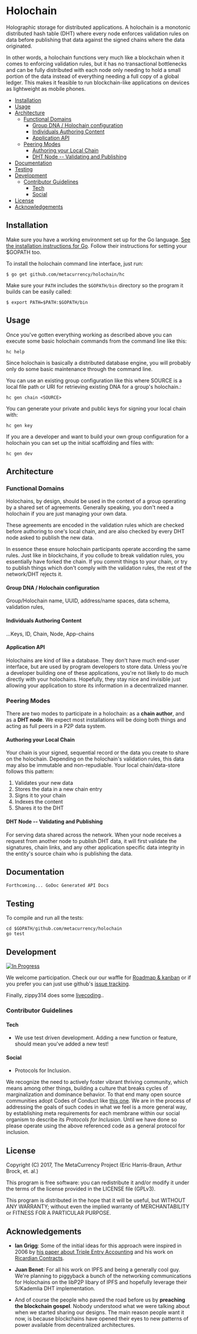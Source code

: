 # Holochain
Holographic storage for distributed applications. A holochain is a monotonic distributed hash table (DHT) where every node enforces validation rules on data before publishing that data against the signed chains where the data originated.

In other words, a holochain functions very much like a blockchain when it comes to enforcing validation rules, but it has no transactional bottlenecks and can be fully distributed with each node only needing to hold a small portion of the data instead of everything needing a full copy of a global ledger. This makes it feasible to run blockchain-like applications on devices as lightweight as mobile phones.

<!-- TOC START min:2 max:4 link:true update:true -->
  - [Installation](#installation)
  - [Usage](#usage)
  - [Architecture](#architecture)
    - [Functional Domains](#functional-domains)
      - [Group DNA / Holochain configuration](#group-dna--holochain-configuration)
      - [Individuals Authoring Content](#individuals-authoring-content)
      - [Application API](#application-api)
    - [Peering Modes](#peering-modes)
      - [Authoring your Local Chain](#authoring-your-local-chain)
      - [DHT Node -- Validating and Publishing](#dht-node----validating-and-publishing)
  - [Documentation](#documentation)
  - [Testing](#testing)
  - [Development](#development)
    - [Contributor Guidelines](#contributor-guidelines)
      - [Tech](#tech)
      - [Social](#social)
  - [License](#license)
  - [Acknowledgements](#acknowledgements)

<!-- TOC END -->

## Installation

Make sure you have a working environment set up for the Go language. [See the installation instructions for Go](http://golang.org/doc/install.html). Follow their instructions for setting your $GOPATH too.

To install the holochain command line interface, just run:
```
$ go get github.com/metacurrency/holochain/hc
```

Make sure your `PATH` includes the `$GOPATH/bin` directory so the program it builds can be easily called:
```
$ export PATH=$PATH:$GOPATH/bin
```

## Usage

Once you've gotten everything working as described above you can execute some basic holochain commands from the command line like this:

    hc help

Since holochain is basically a distributed database engine, you will probably only do some basic maintenance through the command line.

You can use an existing group configuration like this where SOURCE is a local file path or URI for retrieving existing DNA for a group's holochain.:

    hc gen chain <SOURCE>

You can generate your private and public keys for signing your local chain with:

    hc gen key

If you are a developer and want to build your own group configuration for a holochain you can set up the initial scaffolding and files with:

    hc gen dev


## Architecture
### Functional Domains
Holochains, by design, should be used in the context of a group operating by a shared set of agreements. Generally speaking, you don't need a holochain if you are just managing your own data.

These agreements are encoded in the validation rules which are checked before authoring to one's local chain, and are also checked by every DHT node asked to publish the new data.

In essence these ensure holochain participants operate according the same rules. Just like in blockchains, if you collude to break validation rules, you essentially have forked the chain. If you commit things to your chain, or try to publish things which don't comply with the validation rules, the rest of the network/DHT rejects it.

#### Group DNA / Holochain configuration
Group/Holochain name, UUID, address/name spaces, data schema, validation rules,

#### Individuals Authoring Content
...Keys, ID, Chain, Node, App-chains

#### Application API
Holochains are kind of like a database. They don't have much end-user interface, but are used by program developers to store data. Unless you're a developer building one of these applications, you're not likely to do much directly with your holochains. Hopefully, they stay nice and invisible just allowing your application to store its information in a decentralized manner.

### Peering Modes
There are two modes to participate in a holochain: as a **chain author**, and as a **DHT node**. We expect most installations will be doing both things and acting as full peers in a P2P data system.

#### Authoring your Local Chain
Your chain is your signed, sequential record or the data you create to share on the holochain. Depending on the holochain's validation rules, this data may also be immutable and non-repudiable. Your local chain/data-store follows this pattern:

1. Validates your new data
2. Stores the data in a new chain entry
3. Signs it to your chain
4. Indexes the content
5. Shares it to the DHT

#### DHT Node -- Validating and Publishing
For serving data shared across the network. When your node receives a request from another node to publish DHT data, it will first validate the signatures, chain links, and any other application specific data integrity in the entity's source chain who is publishing the data.

## Documentation

```
Forthcoming... GoDoc Generated API Docs
```

## Testing

To compile and run all the tests:

    cd $GOPATH/github.com/metacurrency/holochain
    go test

## Development

[![In Progress](https://badge.waffle.io/metacurrency/holochain.svg?label=in%20progress&title=In%20Progress)](http://waffle.io/metacurrency/holochain)

We welcome participation. Check our our waffle for [Roadmap & kanban](https://waffle.io/metacurrency/holochain) or if you prefer you can just use github's [issue tracking](https://github.com/metacurrency/holochain/issues).

Finally, zippy314 does some [livecoding](https://www.livecoding.tv/zippy/)..

### Contributor Guidelines

#### Tech

* We use test driven development.  Adding a new function or feature, should mean you've added a new test!

#### Social

* Protocols for Inclusion.

We recognize the need to actively foster vibrant thriving community, which means among other things, building a culture that breaks cycles of marginalization and dominance behavior.  To that end many open source communities adopt Codes of Conduct like [this one](http://contributor-covenant.org/version/1/3/0/).  We are in the process of addressing the goals of such codes in what we feel is a more general way, by establishing meta requirements for each membrane within our social organism to describe its <i>Protocols for Inclusion</i>.  Until we have done so please operate using the above referenced code as a general protocol for inclusion.

## License

Copyright (C) 2017, The MetaCurrency Project (Eric Harris-Braun, Arthur Brock, et. al.)

This program is free software: you can redistribute it and/or modify it under the terms of the license provided in the LICENSE file (GPLv3).

This program is distributed in the hope that it will be useful, but WITHOUT ANY WARRANTY; without even the implied warranty of MERCHANTABILITY or FITNESS FOR A PARTICULAR PURPOSE.

## Acknowledgements
* **Ian Grigg**: Some of the initial ideas for this approach were inspired in 2006 by [his paper about Triple Entry Accounting](http://iang.org/papers/triple_entry.html) and his work on [Ricardian Contracts](http://iang.org/papers/ricardian_contract.html).

* **Juan Benet**: For all his work on IPFS and being a generally cool guy. We're planning to piggyback a bunch of the networking communications for Holochains on the libP2P libary of IPFS and hopefully leverage their S/Kademlia DHT implementation.

* And of course the people who paved the road before us by **preaching the blockchain gospel**. Nobody understood what we were talking about when we started sharing our designs. The main reason people want it now, is because blockchains have opened their eyes to new patterns of power available from decentralized architectures.
